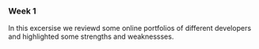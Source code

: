 ### Week 1

In this excersise we reviewd some online portfolios of different developers and highlighted some strengths and weaknessses. 
